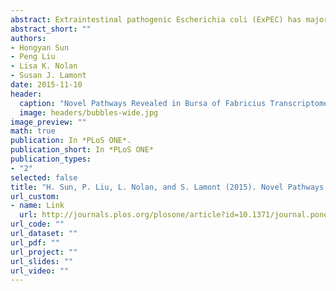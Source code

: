 ```yaml
---
abstract: Extraintestinal pathogenic Escherichia coli (ExPEC) has major negative impacts on human and animal health. Recent research suggests food-borne links between human and animal ExPEC diseases with particular concern for poultry contaminated with avian pathogenic E. coli (APEC), the avian ExPEC. APEC is also a very important animal pathogen, causing colibacillosis, one of the world’s most widespread bacterial diseases of poultry. Previous studies showed marked atrophy and lymphocytes depletion in the bursa during APEC infection. Thus, a more comprehensive understanding of the avian bursa response to APEC infection will facilitate genetic selection for disease resistance. Four-week-old commercial male broiler chickens were infected with APEC O1 or given saline as a control. Bursas were collected at 1 and 5 days post-infection (dpi). Based on lesion scores of liver, pericardium and air sacs, infected birds were classified as having mild or severe pathology, representing resistant and susceptible phenotypes, respectively. Twenty-two individual bursa RNA libraries were sequenced, each yielding an average of 27 million single-end, 100-bp reads. There were 2469 novel genes in the total of 16,603 detected. Large numbers of significantly differentially expressed (DE) genes were detected when comparing susceptible and resistant birds at 5 dpi, susceptible and non-infected birds at 5 dpi, and susceptible birds at 5 dpi and 1 dpi. The DE genes were associated with signal transduction, the immune response, cell growth and cell death pathways. These data provide considerable insight into potential mechanisms of resistance to ExPEC infection, thus paving the way to develop strategies for ExPEC prevention and treatment, as well as enhancing innate resistance by genetic selection in animals.
abstract_short: ""
authors:
- Hongyan Sun
- Peng Liu
- Lisa K. Nolan
- Susan J. Lamont
date: 2015-11-10
header:
  caption: "Novel Pathways Revealed in Bursa of Fabricius Transcriptome in Response to Extraintestinal Pathogenic Escherichia coli (ExPEC) Infection"
  image: headers/bubbles-wide.jpg
image_preview: ""
math: true
publication: In *PLoS ONE*.
publication_short: In *PLoS ONE*
publication_types:
- "2"
selected: false
title: "H. Sun, P. Liu, L. Nolan, and S. Lamont (2015). Novel Pathways Revealed in Bursa of Fabricius Transcriptome in Response to Extraintestinal Pathogenic Escherichia coli (ExPEC) Infection. PLoS ONE, 10(11):e0142570."
url_custom:
- name: Link
  url: http://journals.plos.org/plosone/article?id=10.1371/journal.pone.0142570
url_code: ""
url_dataset: ""
url_pdf: ""
url_project: ""
url_slides: ""
url_video: ""
---
```

